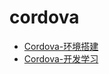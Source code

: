 # cordova

* [Cordova-环境搭建](/app/cordova/Cordova-Hybrid-App开发-环境搭建.md)
* [Cordova-开发学习](/app/cordova/Cordova-开发学习.md)
